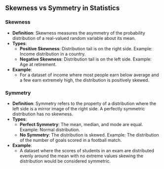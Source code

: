 ## Skewness vs Symmetry in Statistics

### Skewness
- **Definition**: Skewness measures the asymmetry of the probability distribution of a real-valued random variable about its mean.
- **Types**:
  - **Positive Skewness**: Distribution tail is on the right side. Example: Income distribution in a country.
  - **Negative Skewness**: Distribution tail is on the left side. Example: Age at retirement.
- **Example**:
  - For a dataset of income where most people earn below average and a few earn extremely high, the distribution is positively skewed.

### Symmetry
- **Definition**: Symmetry refers to the property of a distribution where the left side is a mirror image of the right side. A perfectly symmetric distribution has no skewness.
- **Types**:
  - **Perfect Symmetry**: The mean, median, and mode are equal. Example: Normal distribution.
  - **No Symmetry**: The distribution is skewed. Example: The distribution of the number of goals scored in a football match.
- **Example**:
  - A dataset where the scores of students in an exam are distributed evenly around the mean with no extreme values skewing the distribution would be considered symmetric.
